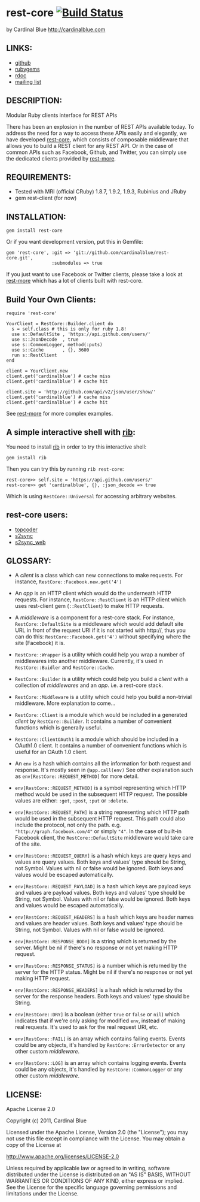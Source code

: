 # rest-core [![Build Status](http://travis-ci.org/godfat/rest-core.png)](http://travis-ci.org/godfat/rest-core)

by Cardinal Blue <http://cardinalblue.com>

## LINKS:

* [github](https://github.com/cardinalblue/rest-core)
* [rubygems](http://rubygems.org/gems/rest-core)
* [rdoc](http://rdoc.info/projects/cardinalblue/rest-core)
* [mailing list](http://groups.google.com/group/rest-core/topics)

## DESCRIPTION:

Modular Ruby clients interface for REST APIs

There has been an explosion in the number of REST APIs available today.
To address the need for a way to access these APIs easily and elegantly,
we have developed [rest-core][], which consists of composable middleware
that allows you to build a REST client for any REST API. Or in the case of
common APIs such as Facebook, Github, and Twitter, you can simply use the
dedicated clients provided by [rest-more][].

[rest-core]: http://github.com/cardinalblue/rest-core
[rest-more]: http://github.com/cardinalblue/rest-more

## REQUIREMENTS:

* Tested with MRI (official CRuby) 1.8.7, 1.9.2, 1.9.3, Rubinius and JRuby
* gem rest-client (for now)

## INSTALLATION:

    gem install rest-core

Or if you want development version, put this in Gemfile:

    gem 'rest-core', :git => 'git://github.com/cardinalblue/rest-core.git',
                     :submodules => true

If you just want to use Facebook or Twitter clients, please take a look at
[rest-more][] which has a lot of clients built with rest-core.

[rest-more]: http://github.com/cardinalblue/rest-more

## Build Your Own Clients:

    require 'rest-core'

    YourClient = RestCore::Builder.client do
      s = self.class # this is only for ruby 1.8!
      use s::DefaultSite , 'https://api.github.com/users/'
      use s::JsonDecode  , true
      use s::CommonLogger, method(:puts)
      use s::Cache       , {}, 3600
      run s::RestClient
    end

    client = YourClient.new
    client.get('cardinalblue') # cache miss
    client.get('cardinalblue') # cache hit

    client.site = 'http://github.com/api/v2/json/user/show/'
    client.get('cardinalblue') # cache miss
    client.get('cardinalblue') # cache hit

See [rest-more][] for more complex examples.

[rest-more]: https://github.com/cardinalblue/rest-more

## A simple interactive shell with [rib][]:

You need to install [rib][] in order to try this interactive shell:

    gem install rib

Then you can try this by running `rib rest-core`:

    rest-core>> self.site = 'https://api.github.com/users/'
    rest-core>> get 'cardinalblue', {}, :json_decode => true

Which is using `RestCore::Universal` for accessing arbitrary websites.

[rib]: https://github.com/godfat/rib

## rest-core users:

* [topcoder](https://github.com/miaout17/topcoder)
* [s2sync](https://github.com/brucehsu/s2sync)
* [s2sync_web](https://github.com/brucehsu/s2sync_web)

## GLOSSARY:

* A _client_ is a class which can new connections to make requests.
  For instance, `RestCore::Facebook.new.get('4')`

* An _app_ is an HTTP client which would do the underneath HTTP requests.
  For instance, `RestCore::RestClient` is an HTTP client which uses
  rest-client gem (`::RestClient`) to make HTTP requests.

* A _middleware_ is a component for a rest-core stack.
  For instance, `RestCore::DefaultSite` is a middleware which would add
  default site URL in front of the request URI if it is not started with
  http://, thus you can do this: `RestCore::Facebook.get('4')` without
  specifying where the site (Facebook) it is.

* `RestCore::Wrapper` is a utility which could help you wrap a number of
  middlewares into another middleware. Currently, it's used in
  `RestCore::Buidler` and `RestCore::Cache`.

* `RestCore::Builder` is a utility which could help you build a _client_
  with a collection of _middlewares_ and an _app_. i.e. a rest-core stack.

* `RestCore::Middleware` is a utility which could help you build a non-trivial
  middleware. More explanation to come...

* `RestCore::Client` is a module which would be included in a generated
  _client_ by `RestCore::Builder`. It contains a number of convenient
  functions which is generally useful.

* `RestCore::ClientOAuth1` is a module which should be included in a OAuth1.0
  client. It contains a number of convenient functions which is useful for an
  OAuth 1.0 client.

* An `env` is a hash which contains all the information for both request and
  response. It's mostly seen in `@app.call(env)` See other explanation
  such as `env[RestCore::REQUEST_METHOD]` for more detail.

* `env[RestCore::REQUEST_METHOD]` is a symbol representing which HTTP method
  would be used in the subsequent HTTP request. The possible values are
  either: `:get`, `:post`, `:put` or `:delete`.

* `env[RestCore::REQUEST_PATH]` is a string representing which HTTP path
  would be used in the subsequent HTTP request. This path could also include
  the protocol, not only the path. e.g. `"http://graph.facebook.com/4"` or
  simply `"4"`. In the case of built-in Facebook client, the
  `RestCore::DefaultSite` middleware would take care of the site.

* `env[RestCore::REQUEST_QUERY]` is a hash which keys are query keys and
  values are query values. Both keys and values' type should be String, not
  Symbol. Values with nil or false would be ignored. Both keys and values
  would be escaped automatically.

* `env[RestCore::REQUEST_PAYLOAD]` is a hash which keys are payload keys and
  values are payload values. Both keys and values' type should be String,
  not Symbol. Values with nil or false would be ignored. Both keys and values
  would be escaped automatically.

* `env[RestCore::REQUEST_HEADERS]` is a hash which keys are header names and
  values are header values. Both keys and values' type should be String,
  not Symbol. Values with nil or false would be ignored.

* `env[RestCore::RESPONSE_BODY]` is a string which is returned by the server.
  Might be nil if there's no response or not yet making HTTP request.

* `env[RestCore::RESPONSE_STATUS]` is a number which is returned by the
  server for the HTTP status. Might be nil if there's no response or not
  yet making HTTP request.

* `env[RestCore::RESPONSE_HEADERS]` is a hash which is returned by the server
  for the response headers. Both keys and values' type should be String.

* `env[RestCore::DRY]` is a boolean (either `true` or `false` or `nil`) which
  indicates that if we're only asking for modified `env`, instead of making
  real requests. It's used to ask for the real request URI, etc.

* `env[RestCore::FAIL]` is an array which contains failing events. Events
  could be any objects, it's handled by `RestCore::ErrorDetector` or any
  other custom _middleware_.

* `env[RestCore::LOG]` is an array which contains logging events. Events
  could be any objects, it's handled by `RestCore::CommonLogger` or
  any other custom _middleware_.

## LICENSE:

Apache License 2.0

Copyright (c) 2011, Cardinal Blue

Licensed under the Apache License, Version 2.0 (the "License");
you may not use this file except in compliance with the License.
You may obtain a copy of the License at

   <http://www.apache.org/licenses/LICENSE-2.0>

Unless required by applicable law or agreed to in writing, software
distributed under the License is distributed on an "AS IS" BASIS,
WITHOUT WARRANTIES OR CONDITIONS OF ANY KIND, either express or implied.
See the License for the specific language governing permissions and
limitations under the License.
